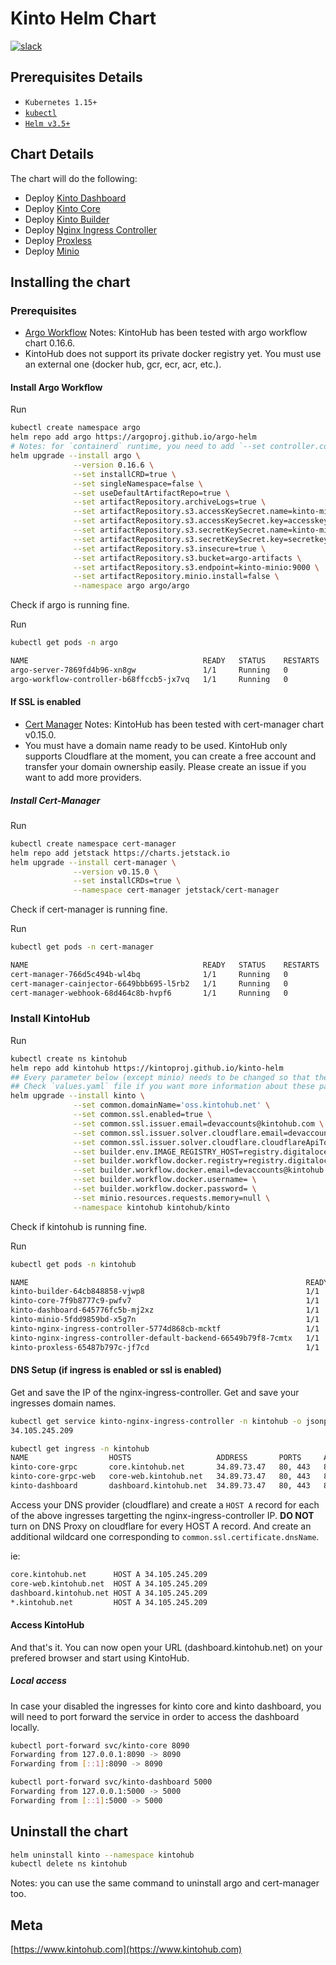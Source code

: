 # Kinto Helm Chart

[![slack](https://img.shields.io/badge/slack-kintoproj-brightgreen)](https://join.slack.com/t/kintogoons/shared_invite/zt-mu6bvg79-BmkkdMRRwohJioZggXVYeA)

## Prerequisites Details

- `Kubernetes 1.15+`
- [`kubectl`](https://kubernetes.io/docs/tasks/tools/install-kubectl/)
- [`Helm v3.5+`](https://helm.sh/)

## Chart Details

The chart will do the following:

- Deploy [Kinto Dashboard](https://github.com/kintoproj/kinto-dashboard)
- Deploy [Kinto Core](https://github.com/kintoproj/kinto-core)
- Deploy [Kinto Builder](https://github.com/kintoproj/kinto-builder)
- Deploy [Nginx Ingress Controller](https://github.com/bitnami/charts/tree/master/bitnami/nginx-ingress-controller)
- Deploy [Proxless](https://github.com/bappr/proxless)
- Deploy [Minio](https://github.com/minio/charts)

## Installing the chart

### Prerequisites

- [Argo Workflow](https://github.com/argoproj/argo-workflows)
Notes: KintoHub has been tested with argo workflow chart 0.16.6.
- KintoHub does not support its private docker registry yet. You must use an external one (docker hub, gcr, ecr, acr, etc.).

#### Install Argo Workflow

Run

```sh
kubectl create namespace argo
helm repo add argo https://argoproj.github.io/argo-helm
# Notes: for `containerd` runtime, you need to add `--set controller.containerRuntimeExecutor=kubelet` (k8s +1.20)
helm upgrade --install argo \
              --version 0.16.6 \
              --set installCRD=true \
              --set singleNamespace=false \
              --set useDefaultArtifactRepo=true \
              --set artifactRepository.archiveLogs=true \
              --set artifactRepository.s3.accessKeySecret.name=kinto-minio \
              --set artifactRepository.s3.accessKeySecret.key=accesskey \
              --set artifactRepository.s3.secretKeySecret.name=kinto-minio \
              --set artifactRepository.s3.secretKeySecret.key=secretkey \
              --set artifactRepository.s3.insecure=true \
              --set artifactRepository.s3.bucket=argo-artifacts \
              --set artifactRepository.s3.endpoint=kinto-minio:9000 \
              --set artifactRepository.minio.install=false \
              --namespace argo argo/argo
```

Check if argo is running fine.

Run

```sh
kubectl get pods -n argo

NAME                                       READY   STATUS    RESTARTS   AGE
argo-server-7869fd4b96-xn8gw               1/1     Running   0          62s
argo-workflow-controller-b68ffccb5-jx7vq   1/1     Running   0          62s
```

#### If SSL is enabled

- [Cert Manager](https://cert-manager.io/docs/)
Notes: KintoHub has been tested with cert-manager chart v0.15.0.
- You must have a domain name ready to be used. KintoHub only supports Cloudflare at the moment, you can create a free account and transfer your domain ownership easily. Please create an issue if you want to add more providers.

##### Install Cert-Manager

Run

```sh
kubectl create namespace cert-manager
helm repo add jetstack https://charts.jetstack.io
helm upgrade --install cert-manager \
              --version v0.15.0 \
              --set installCRDs=true \
              --namespace cert-manager jetstack/cert-manager
```

Check if cert-manager is running fine.

Run

```sh
kubectl get pods -n cert-manager

NAME                                       READY   STATUS    RESTARTS   AGE
cert-manager-766d5c494b-wl4bq              1/1     Running   0          33s
cert-manager-cainjector-6649bbb695-l5rb2   1/1     Running   0          33s
cert-manager-webhook-68d464c8b-hvpf6       1/1     Running   0          33s
```

### Install KintoHub

Run

```sh
kubectl create ns kintohub
helm repo add kintohub https://kintoproj.github.io/kinto-helm
## Every parameter below (except minio) needs to be changed so that they fit your configuration.
## Check `values.yaml` file if you want more information about these parameters.
helm upgrade --install kinto \
              --set common.domainName='oss.kintohub.net' \
              --set common.ssl.enabled=true \
              --set common.ssl.issuer.email=devaccounts@kintohub.com \
              --set common.ssl.issuer.solver.cloudflare.email=devaccounts@kintohub.com \
              --set common.ssl.issuer.solver.cloudflare.cloudflareApiToken= \
              --set builder.env.IMAGE_REGISTRY_HOST=registry.digitalocean.com/kintohub \
              --set builder.workflow.docker.registry=registry.digitalocean.com \
              --set builder.workflow.docker.email=devaccounts@kintohub.com \
              --set builder.workflow.docker.username= \
              --set builder.workflow.docker.password= \
              --set minio.resources.requests.memory=null \
              --namespace kintohub kintohub/kinto
```

Check if kintohub is running fine.

Run

```sh
kubectl get pods -n kintohub

NAME                                                              READY   STATUS    RESTARTS   AGE
kinto-builder-64cb848858-vjwp8                                    1/1     Running   0          56s
kinto-core-7f9b8777c9-pwfv7                                       1/1     Running   0          56s
kinto-dashboard-645776fc5b-mj2xz                                  1/1     Running   0          56s
kinto-minio-5fdd9859bd-x5g7n                                      1/1     Running   0          56s
kinto-nginx-ingress-controller-5774d868cb-mcktf                   1/1     Running   0          56s
kinto-nginx-ingress-controller-default-backend-66549b79f8-7cmtx   1/1     Running   0          56s
kinto-proxless-65487b797c-jf7cd                                   1/1     Running   0          56s
```

#### DNS Setup (if ingress is enabled or ssl is enabled)

Get and save the IP of the nginx-ingress-controller.
Get and save your ingresses domain names.

```sh
kubectl get service kinto-nginx-ingress-controller -n kintohub -o jsonpath="{.status.loadBalancer.ingress[0].ip}"
34.105.245.209

kubectl get ingress -n kintohub
NAME                  HOSTS                   ADDRESS       PORTS     AGE
kinto-core-grpc       core.kintohub.net       34.89.73.47   80, 443   8m38s
kinto-core-grpc-web   core-web.kintohub.net   34.89.73.47   80, 443   8m38s
kinto-dashboard       dashboard.kintohub.net  34.89.73.47   80, 443   8m38s
```

Access your DNS provider (cloudflare) and create a `HOST A` record for each of the above ingresses targetting the nginx-ingress-controller IP.
**DO NOT** turn on DNS Proxy on cloudflare for every HOST A record.
And create an additional wildcard one corresponding to `common.ssl.certificate.dnsName`.

ie:

```txt
core.kintohub.net      HOST A 34.105.245.209
core-web.kintohub.net  HOST A 34.105.245.209
dashboard.kintohub.net HOST A 34.105.245.209
*.kintohub.net         HOST A 34.105.245.209
```

#### Access KintoHub

And that's it.
You can now open your URL (dashboard.kintohub.net) on your prefered browser and start using KintoHub.

##### Local access

In case your disabled the ingresses for kinto core and kinto dashboard, you will need to port forward the service in order to access the dashboard locally.

```sh
kubectl port-forward svc/kinto-core 8090
Forwarding from 127.0.0.1:8090 -> 8090
Forwarding from [::1]:8090 -> 8090

kubectl port-forward svc/kinto-dashboard 5000
Forwarding from 127.0.0.1:5000 -> 5000
Forwarding from [::1]:5000 -> 5000
```

## Uninstall the chart

```sh
helm uninstall kinto --namespace kintohub
kubectl delete ns kintohub
```

Notes: you can use the same command to uninstall argo and cert-manager too.

## Meta

[https://www.kintohub.com](https://www.kintohub.com)
